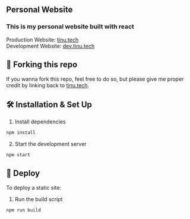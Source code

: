 ## Personal Website 
### This is my personal website built with react

Production Website: [tinu.tech](https://tinu.tech)\
Development Website: [dev.tinu.tech](https://dev.tinu.tech)

## 🚨 Forking this repo
If you wanna fork this repo, feel free to do so, but please give me proper credit by linking back to [tinu.tech](https://tinu.tech.com).

## 🛠️ Installation & Set Up
1. Install dependencies
```bash
npm install
```
2. Start the development server
```bash
npm start
```

## 🚀 Deploy
To deploy a static site:
1. Run the build script
```bash
npm run build
```